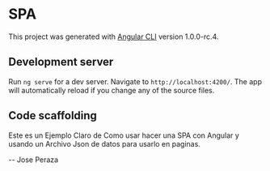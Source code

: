 # SPA

This project was generated with [Angular CLI](https://github.com/angular/angular-cli) version 1.0.0-rc.4.

## Development server

Run `ng serve` for a dev server. Navigate to `http://localhost:4200/`. The app will automatically reload if you change any of the source files.

## Code scaffolding

Este es un Ejemplo Claro de Como usar hacer una SPA con Angular y usando un Archivo Json de datos para usarlo en paginas.

-- Jose Peraza 
